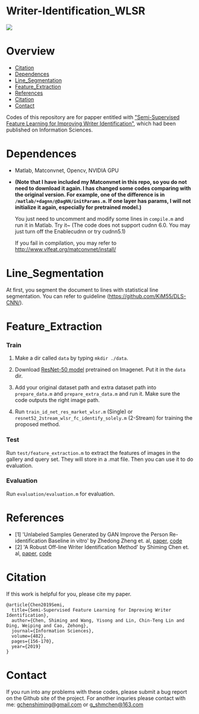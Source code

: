 # Writer-Identification_WLSR


![](https://github.com/KiM55/Writer-Identification-WLSR/blob/master/Image/fig1.jpg)

# Overview 
- [Citation](#citation)
- [Dependences](#dependences)
- [Line_Segmentation](#line_segmentation)
- [Feature_Extraction](#feature_extraction)
- [References](#references)
- [Citation](#citation)
- [Contact](#contact)


Codes of this repository are for papper entitled with ["Semi-Supervised Feature Learning for Improving Writer Identification"](https://www.sciencedirect.com/science/article/pii/S0020025519300283?via%3Dihub), which had been published on Information Sciences.





# Dependences 
- Matlab, Matconvnet, Opencv, NVIDIA GPU
- **(Note that I have included my Matconvnet in this repo, so you do not need to download it again. I has changed some codes comparing with the original version. For example, one of the difference is in `/matlab/+dagnn/@DagNN/initParams.m`. If one layer has params, I will not initialize it again, especially for pretrained model.)**

	You just need to uncomment and modify some lines in `compile.m` and run it in Matlab. Try it~
	(The code does not support cudnn 6.0. You may just turn off the Enablecudnn or try cudnn5.1)

	If you fail in compilation, you may refer to http://www.vlfeat.org/matconvnet/install/

# Line_Segmentation
At first, you segment the document to lines with statistical line segmentation. You can refer to guideline (https://github.com/KiM55/DLS-CNN/).

# Feature_Extraction 

### Train
1. Make a dir called `data` by typing `mkdir ./data`.

2. Download [ResNet-50 model](http://www.vlfeat.org/matconvnet/models/imagenet-resnet-50-dag.mat) pretrained on Imagenet. Put it in the `data` dir. 

3. Add your original dataset path and extra dataset path into `prepare_data.m` and `prepare_extra_data.m` and run it. Make sure the code outputs the right image path.

4.  Run `train_id_net_res_market_wlsr.m` (Single) or `resnet52_2stream_wlsr_fc_identify_solely.m` (2-Stream) for training the proposed method.

### Test

Run `test/feature_extraction.m` to extract the features of images in the gallery and query set. They will store in a .mat file. Then you can use it to do evaluation.

### Evaluation
Run `evaluation/evaluation.m` for evaluation.


# References
- \[1\] 'Unlabeled Samples Generated by GAN Improve the Person Re-identification Baseline in vitro' by Zhedong Zheng et. al, [paper](https://arxiv.org/abs/1701.07717), [code](https://github.com/layumi/Person-reID_GAN)
- \[2\] 'A Robust Off-line Writer Identification Method' by Shiming Chen  et. al, [paper](http://kns.cnki.net/KCMS/detail/11.2109.TP.20181113.1155.001.html), [code](https://github.com/KiM55/DLS-CNN)


# Citation
If this work is helpful for you, please cite my paper.

```
@article{Chen2019Semi,  
  title={Semi-Supervised Feature Learning for Improving Writer Identification},    
  author={Chen, Shiming and Wang, Yisong and Lin, Chin-Teng Lin and Ding, Weiping and Cao, Zehong},    
  journal={Information Sciences}, 
  volume={482},
  pages={156-170},
  year={2019}    
}
```

# Contact
If you run into any problems with these codes, please submit a bug report on the Github site of the project. For another inquries please contact with me: gchenshiming@gmail.com or g_shmchen@163.com




